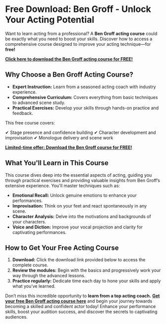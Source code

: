 # Free Download: Ben Groff - Unlock Your Acting Potential

Want to learn acting from a professional? A **Ben Groff acting course** could be exactly what you need to boost your skills. Discover how to access a comprehensive course designed to improve your acting technique—for **free!**

[**Click here to download the Ben Groff acting course for FREE!**](https://udemywork.com/ben-groff)

## Why Choose a Ben Groff Acting Course?

*   **Expert Instruction:** Learn from a seasoned acting coach with industry experience.
*   **Comprehensive Curriculum:** Covers everything from basic techniques to advanced scene study.
*   **Practical Exercises:** Develop your skills through hands-on practice and feedback.

This free course covers:

✔ Stage presence and confidence building
✔ Character development and improvisation
✔ Monologue delivery and scene work

[**Limited-time offer: Download the Ben Groff course for FREE!**](https://udemywork.com/ben-groff)

## What You'll Learn in This Course

This course dives deep into the essential aspects of acting, guiding you through practical exercises and providing valuable insights from Ben Groff’s extensive experience. You'll master techniques such as:

*   **Emotional Recall:** Unlock genuine emotions to enhance your performances.
*   **Improvisation:** Think on your feet and react spontaneously in any scene.
*   **Character Analysis:** Delve into the motivations and backgrounds of your characters.
*   **Voice and Diction:** Improve your vocal projection and clarity for captivating performances.

## How to Get Your Free Acting Course

1.  **Download:** Click the download link provided below to access the complete course.
2.  **Review the modules:** Begin with the basics and progressively work your way through the advanced lessons.
3.  **Practice regularly:** Dedicate time each day to hone your skills and apply what you’ve learned.

Don’t miss this incredible opportunity to **learn from a top acting coach.** **[Get your free Ben Groff acting course here](https://udemywork.com/ben-groff)** and begin your journey towards becoming a skilled and confident actor today! Enhance your performance skills, boost your audition success, and discover the secrets to captivating audiences.
